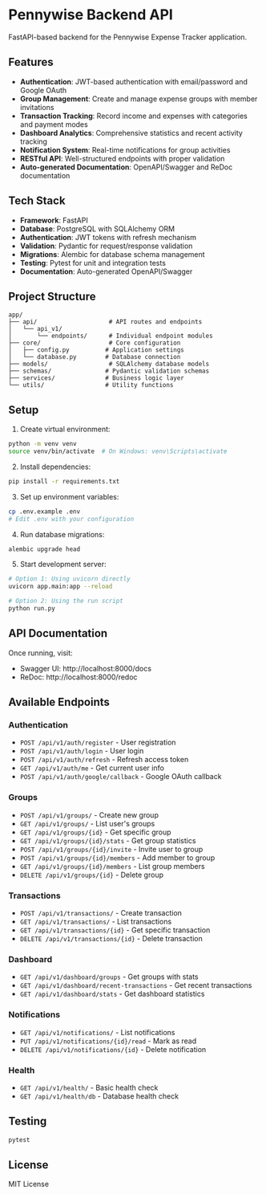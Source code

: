 # Pennywise Backend API

FastAPI-based backend for the Pennywise Expense Tracker application.

## Features

- **Authentication**: JWT-based authentication with email/password and Google OAuth
- **Group Management**: Create and manage expense groups with member invitations
- **Transaction Tracking**: Record income and expenses with categories and payment modes
- **Dashboard Analytics**: Comprehensive statistics and recent activity tracking
- **Notification System**: Real-time notifications for group activities
- **RESTful API**: Well-structured endpoints with proper validation
- **Auto-generated Documentation**: OpenAPI/Swagger and ReDoc documentation

## Tech Stack

- **Framework**: FastAPI
- **Database**: PostgreSQL with SQLAlchemy ORM
- **Authentication**: JWT tokens with refresh mechanism
- **Validation**: Pydantic for request/response validation
- **Migrations**: Alembic for database schema management
- **Testing**: Pytest for unit and integration tests
- **Documentation**: Auto-generated OpenAPI/Swagger

## Project Structure

```
app/
├── api/                    # API routes and endpoints
│   └── api_v1/
│       └── endpoints/      # Individual endpoint modules
├── core/                   # Core configuration
│   ├── config.py          # Application settings
│   └── database.py        # Database connection
├── models/                 # SQLAlchemy database models
├── schemas/               # Pydantic validation schemas
├── services/              # Business logic layer
└── utils/                 # Utility functions
```

## Setup

1. Create virtual environment:
```bash
python -m venv venv
source venv/bin/activate  # On Windows: venv\Scripts\activate
```

2. Install dependencies:
```bash
pip install -r requirements.txt
```

3. Set up environment variables:
```bash
cp .env.example .env
# Edit .env with your configuration
```

4. Run database migrations:
```bash
alembic upgrade head
```

5. Start development server:
```bash
# Option 1: Using uvicorn directly
uvicorn app.main:app --reload

# Option 2: Using the run script
python run.py
```

## API Documentation

Once running, visit:
- Swagger UI: http://localhost:8000/docs
- ReDoc: http://localhost:8000/redoc

## Available Endpoints

### Authentication
- `POST /api/v1/auth/register` - User registration
- `POST /api/v1/auth/login` - User login
- `POST /api/v1/auth/refresh` - Refresh access token
- `GET /api/v1/auth/me` - Get current user info
- `POST /api/v1/auth/google/callback` - Google OAuth callback

### Groups
- `POST /api/v1/groups/` - Create new group
- `GET /api/v1/groups/` - List user's groups
- `GET /api/v1/groups/{id}` - Get specific group
- `GET /api/v1/groups/{id}/stats` - Get group statistics
- `POST /api/v1/groups/{id}/invite` - Invite user to group
- `POST /api/v1/groups/{id}/members` - Add member to group
- `GET /api/v1/groups/{id}/members` - List group members
- `DELETE /api/v1/groups/{id}` - Delete group

### Transactions
- `POST /api/v1/transactions/` - Create transaction
- `GET /api/v1/transactions/` - List transactions
- `GET /api/v1/transactions/{id}` - Get specific transaction
- `DELETE /api/v1/transactions/{id}` - Delete transaction

### Dashboard
- `GET /api/v1/dashboard/groups` - Get groups with stats
- `GET /api/v1/dashboard/recent-transactions` - Get recent transactions
- `GET /api/v1/dashboard/stats` - Get dashboard statistics

### Notifications
- `GET /api/v1/notifications/` - List notifications
- `PUT /api/v1/notifications/{id}/read` - Mark as read
- `DELETE /api/v1/notifications/{id}` - Delete notification

### Health
- `GET /api/v1/health/` - Basic health check
- `GET /api/v1/health/db` - Database health check

## Testing

```bash
pytest
```

## License

MIT License 
